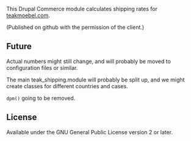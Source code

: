 This Drupal Commerce module calculates shipping rates for [teakmoebel.com](http://teakmoebel.com/).


(Published on github with the permission of the client.)


## Future

Actual numbers might still change,
and will probably be moved to configuration files or similar.

The main teak_shipping.module will probably be split up,
and we might create classes for different countries and cases.

`dpm()` going to be removed.


## License

Available under the GNU General Public License version 2 or later.
